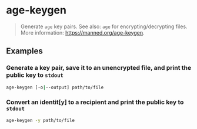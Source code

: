 # age-keygen

> Generate `age` key pairs. See also: `age` for encrypting/decrypting files. More information: <https://manned.org/age-keygen>.

## Examples

### Generate a key pair, save it to an unencrypted file, and print the public key to `stdout`

```bash
age-keygen [-o|--output] path/to/file
```

### Convert an identit[y] to a recipient and print the public key to `stdout`

```bash
age-keygen -y path/to/file
```
